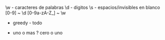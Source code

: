 \w - caracteres de palabras
\d - digitos
\s - espacios/invisibles en blanco
[0-9] ~ \d
[0-9a-zA-Z_] ~ \w
* greedy - todo
+ uno o mas
? cero o uno